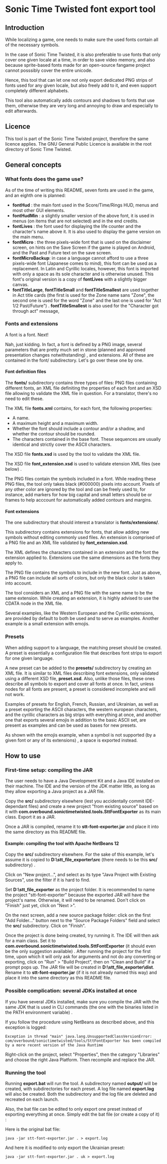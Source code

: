 # Sonic Time Twisted font export tool #

## Introduction ##

While localizing a game, one needs to make sure the used fonts contain all of the necessary symbols. 

In the case of Sonic Time Twisted, it is also preferable to use fonts that only cover one given locale at a time, in order to save video memory, and also because sprite-based fonts made for an open-source fangame project cannot posssibly cover the entire unicode.

Hence, this tool that can let one not only export dedicated PNG strips of fonts used for any given locale, but also freely add to it, and even support completely different alphabets.

This tool also automatically adds contours and shadows to fonts that use them, otherwise they are very long and annoying to draw and especially to edit afterwards.

## Licence ##

This tool is part of the Sonic Time Twisted project, therefore the same licence applies. The GNU General Public Licence is available in the root directory of Sonic Time Twisted.

## General concepts ##

### What fonts does the game use? ###

As of the time of writing this README, seven fonts are used in the game, and an eighth one is planned:

- **fontHud** : the main font used in the Score/Time/Rings HUD, menus and most other GUI elements.
- **fontHudMin** : a slightly smaller version of the above font, it is used in menus (on items that are not selected) and in the end credits.
- **fontLives** : the font used for displaying the life counter and the character's name above it. It is also used to display the game version on the main menu.
- **fontMicro** : the three pixels-wide font that is used on the disclaimer screen, on hints on the Save Screen if the game is played on Android, and the Past and Future text on the save screen.
- **fontMicroBackup**: in case a language cannot afford to use a three pixels-wide font (Japanese comes to mind), this font can be used as a replacement. In Latin and Cyrillic locales, however, this font is imported with only a space as its sole character and is otherwise unused. This font's original version is a copy of **fontLives** with a slightly bigger canvas.
- **fontTitleLarge**, **fontTitleSmall** and **fontTitleSmallest** are used together in Act title cards (the first is used for the Zone name sans "Zone", the second one is used for the word "Zone" and the last one is used for "Act 1/2 Past/Future") . **fontTitleSmallest** is also used for the "Character got through act" message,


### Fonts and extensions ###

A font is a font. Next!

Nah, just kidding. In fact, a font is defined by a PNG image, several parameters that are pretty much set in stone (planned and approved presentation changes notwithstanding) , and extensions. All of these are contained in the font/ subdirectory. Let's go over these one by one.

#### Font definition files ####

The **fonts/** subdirectory contains three types of files: PNG files containing different fonts, an XML file definiting the properties of each font and an XSD file allowing to validate the XML file in question. For a translator, there's no need to edit these.

The XML file **fonts.xml** contains, for each font, the following properties:

- A name.
- A maximum height and a maximum width.
- Whether the font should include a contour and/or a shadow, and whether the contour should be rounded.
- The characters contained in the base font. These sequences are usually identical and strictly cover the ASCII characters.

The XSD file **fonts.xsd** is used by the tool to validate the XML file.

The XSD file **font_extension.xsd** is used to validate etension XML files (see below) .

The PNG files contain the symbols included in a font. While reading these PNG files, the tool only takes black (#000000) pixels into account. Pixels of any other color are ignored by the tool and can be freely used to, for instance, add markers for how big capital and small letters should be or frames to help acccount for automatically added contours and margins.

#### Font extensions ####

The one subdirectory that should interest a translator is **fonts/extensions/**.

This subdirectory contains extensions for fonts, that allow adding new symbols without editing commonly used files. An extension is comprised of a PNG file and an XML file validated by **font_extension.xsd**.

The XML defines the characters contained in an extension and the font the extension applied to. Extensions use the same dimensions as the fonts they apply to.

The PNG file contains the symbols to include in the new font. Just as above, a PNG file can include all sorts of colors, but only the black color is taken into account.

The tool considers an XML and a PNG file with the same name to be the same extension. While creating an extension, it is highly advised to use the CDATA node in the XML file.

Several examples, like the Western European and the Cyrillic extensions, are provided by default to both be used and to serve as examples. Another example is a small extension with emojis.

### Presets ###

When adding support to a language, the matching preset should be created. A preset is essentially a configuration file that describes font strips to export for one given language.

A new preset can be added to the **presets/** subdirectory by creating an XML file. It is similar to XML files describing font extensions, only validated using a different XSD file, **preset.xsd**. Also, unlike those files, these ones describe all symbols to export and cover all fonts at once. In fact, unless nodes for all fonts are present, a preset is considered incomplete and will not work.

Examples of presets for English, French, Russian, and Ukrainian, as well as a preset exporting the ASCII characters, the western european characters, and the cyrillic characters as big strips with everything at once, and another one that exports several emojis in addition to the basic ASCII set, are present as examples and can be used as bases for new presets.

As shown with the emojis example, when a symbol is not supported (by a given font or any of its extensions) , a space is exported instead.

## How to use ##

### First-time setup: compiling the JAR ###

The user needs to have a Java Development Kit and a Java IDE installed on their machine. The IDE and the version of the JDK matter little, as long as they allow exporting a Java project as a JAR file.

Copy the **src/** subdirectory elsewhere (lest you accidentally commit IDE-dependant files) and create a new project "from existing source" based on it with **com.overbound.sonictimetwisted.tools.SttFontExporter** as its main class. Export it as a JAR.

Once a JAR is compiled, rename it to **stt-font-exporter.jar** and place it into the same directory as this README file.

#### Example: compiling the tool with Apache NetBeans 12 ###

Copy the **src/** subdirectory elsewhere. For the sake of this example, let's assume it is copied to **D:\stt_file_exporter\src** (there needs to be this **src/** subdirectory) .

Click on "New project...", and select as its type "Java Project with Existing Sources", use the filter if it is hard to find.

Set **D:\stt_file_exporter** as the project folder. It is recommended to name the project "stt-font-exporter" because the exported JAR will have the project's name. Otherwise, it will need to be renamed. Don't click on "Finish" just yet, click on "Next >".

On the next screen, add a new source package folder: click on the first "Add Folder..." button next to the "Source Package Folders" field and select the **src/** subdirectory. Click on "Finish".

Once the project is done being created, try running it. The IDE will then ask for a main class. Set it to **com.overbound.sonictimetwisted.tools.SttFontExporter** (it should even be the only suggestion available) . After running the project for the first time, upon which it will only ask for arguments and not do any converting or exporting, click on "Run" > "Build Project", then on "Clean and Build" if a prompt pops up. The JAR file will be created in **D:\stt_file_exporter\dist**. Rename it to **stt-font-exporter.jar** (if it is not already named this way) and place it into the same directory as this README file.

### Possible complication: several JDKs installed at once ###

If you have several JDKs installed, make sure you compile the JAR with the same JDK that is used in CLI commands (the one with the binaries listed in the PATH environment variable) .

If you follow the procedure using NetBeans as described above, and this exception is logged:
```
Exception in thread "main" java.lang.UnsupportedClassVersionError: com/overbound/sonictimetwisted/tools/SttFontExporter has been compiled by a more recent version of the Java Runtime
```
Right-click on the project, select "Properties", then the category "Libraries" and choose the right Java Platform. Then recompile and replace the JAR.

### Running the tool ###

Running **export.bat** will run the tool. A subdirectory named **output/** will be created, with subdirectories for each preset. A log file named **export.log** will also be created. Both the subdirectory and the log file are deleted and recreated on each launch.

Also, the bat file can be edited to only export one preset instead of exporting everything at once. Simply edit the bat file (or create a copy of it) :

Here is the original bat file:
```
java -jar stt-font-exporter.jar . > export.log
```
And here it is modified to only export the Ukrainian preset:
```
java -jar stt-font-exporter.jar . uk > export.log
```